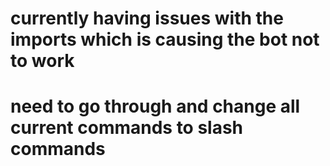 # currently having issues with the imports which is causing the bot not to work
# need to go through and change all current commands to slash commands
